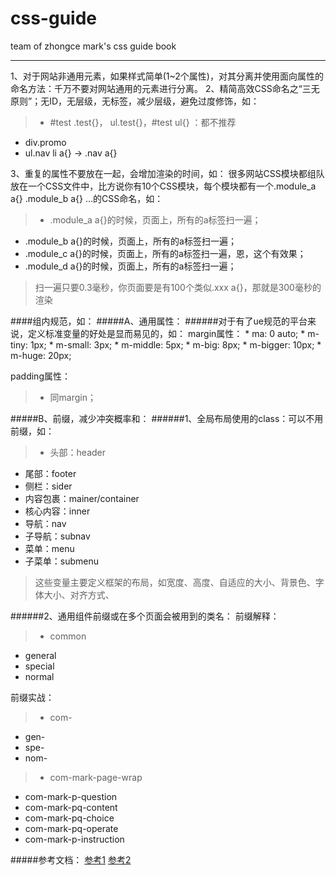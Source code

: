 # css-guide
team of zhongce mark's css guide book
***

1、对于网站非通用元素，如果样式简单(1~2个属性)，对其分离并使用面向属性的命名方法：千万不要对网站通用的元素进行分离。
2、精简高效CSS命名之“三无原则”；无ID，无层级，无标签，减少层级，避免过度修饰，如：
> * #test .test{}， ul.test{}，#test ul{} ：都不推荐 			
* div.promo 			
* ul.nav li a{} -> .nav a{}

3、重复的属性不要放在一起，会增加渲染的时间，如：
很多网站CSS模块都组队放在一个CSS文件中，比方说你有10个CSS模块，每个模块都有一个.module_a a{} .module_b a{} ...的CSS命名，如：
> * .module_a a{}的时候，页面上，所有的a标签扫一遍；
* .module_b a{}的时候，页面上，所有的a标签扫一遍；
* .module_c a{}的时候，页面上，所有的a标签扫一遍，恩，这个有效果；
* .module_d a{}的时候，页面上，所有的a标签扫一遍；

> 扫一遍只要0.3毫秒，你页面要是有100个类似.xxx a{}，那就是300毫秒的渲染	

####组内规范，如：	
#####A、通用属性：
######对于有了ue规范的平台来说，定义标准变量的好处是显而易见的，如：
margin属性：
	* ma: 0 auto;
	* m-tiny: 1px;
	* m-small: 3px;
	* m-middle: 5px; 
	* m-big: 8px;
	* m-bigger: 10px;
	* m-huge: 20px;
		
padding属性：
> * 同margin；
		
#####B、前缀，减少冲突概率和：
######1、全局布局使用的class：可以不用前缀，如：
> * 头部：header
* 尾部：footer
* 侧栏：sider
* 内容包裹：mainer/container
* 核心内容：inner			
* 导航：nav
* 子导航：subnav
* 菜单：menu
* 子菜单：submenu

> 这些变量主要定义框架的布局，如宽度、高度、自适应的大小、背景色、字体大小、对齐方式、
		
######2、通用组件前缀或在多个页面会被用到的类名：
前缀解释：
> * common
* general
* special
* normal
			
前缀实战：
> * com-
* gen-
* spe-
* nom-
				
> * com-mark-page-wrap
* com-mark-p-question
* com-mark-pq-content
* com-mark-pq-choice
* com-mark-pq-operate
* com-mark-p-instruction

#####参考文档：
	[参考1](https://github.com/hoosin/lite/blob/master/Standard/%E9%80%9A%E7%94%A8%20CSS%20%E7%AC%94%E8%AE%B0%E3%80%81%E5%BB%BA%E8%AE%AE%E4%B8%8E%E6%8C%87%E5%AF%BC.md)
	[参考2](http://www.zhangxinxu.com/wordpress/2010/09/%E7%B2%BE%E7%AE%80%E9%AB%98%E6%95%88%E7%9A%84css%E5%91%BD%E5%90%8D%E5%87%86%E5%88%99%E6%96%B9%E6%B3%95/)
